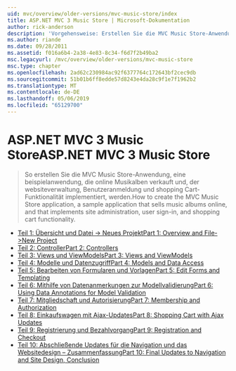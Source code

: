 ```yaml
---
uid: mvc/overview/older-versions/mvc-music-store/index
title: ASP.NET MVC 3 Music Store | Microsoft-Dokumentation
author: rick-anderson
description: 'Vorgehensweise: Erstellen Sie die MVC Music Store-Anwendung, eine beispielanwendung, die online Musikalben verkauft und websiteverwaltung Benutzeranmeldung, implementiert, eine...'
ms.author: riande
ms.date: 09/28/2011
ms.assetid: f016a6b4-2a38-4e83-8c34-f6d7f2b49ba2
msc.legacyurl: /mvc/overview/older-versions/mvc-music-store
msc.type: chapter
ms.openlocfilehash: 2ad62c230984ac92f6377764c172643bf2cec9db
ms.sourcegitcommit: 51b01b6ff8edde57d8243e4da28c9f1e7f1962b2
ms.translationtype: MT
ms.contentlocale: de-DE
ms.lasthandoff: 05/06/2019
ms.locfileid: "65129700"
---
```

# <a name="aspnet-mvc-3-music-store"></a><span data-ttu-id="2ffd2-103">ASP.NET MVC 3 Music Store</span><span class="sxs-lookup"><span data-stu-id="2ffd2-103">ASP.NET MVC 3 Music Store</span></span>

> <span data-ttu-id="2ffd2-104">So erstellen Sie die MVC Music Store-Anwendung, eine beispielanwendung, die online Musikalben verkauft und, der websiteverwaltung, Benutzeranmeldung und shopping Cart-Funktionalität implementiert, werden.</span><span class="sxs-lookup"><span data-stu-id="2ffd2-104">How to create the MVC Music Store application, a sample application that sells music albums online, and that implements site administration, user sign-in, and shopping cart functionality.</span></span>

- [<span data-ttu-id="2ffd2-105">Teil 1: Übersicht und Datei -> Neues Projekt</span><span class="sxs-lookup"><span data-stu-id="2ffd2-105">Part 1: Overview and File->New Project</span></span>](mvc-music-store-part-1.md)
- [<span data-ttu-id="2ffd2-106">Teil 2: Controller</span><span class="sxs-lookup"><span data-stu-id="2ffd2-106">Part 2: Controllers</span></span>](mvc-music-store-part-2.md)
- [<span data-ttu-id="2ffd2-107">Teil 3: Views und ViewModels</span><span class="sxs-lookup"><span data-stu-id="2ffd2-107">Part 3: Views and ViewModels</span></span>](mvc-music-store-part-3.md)
- [<span data-ttu-id="2ffd2-108">Teil 4: Modelle und Datenzugriff</span><span class="sxs-lookup"><span data-stu-id="2ffd2-108">Part 4: Models and Data Access</span></span>](mvc-music-store-part-4.md)
- [<span data-ttu-id="2ffd2-109">Teil 5: Bearbeiten von Formularen und Vorlagen</span><span class="sxs-lookup"><span data-stu-id="2ffd2-109">Part 5: Edit Forms and Templating</span></span>](mvc-music-store-part-5.md)
- [<span data-ttu-id="2ffd2-110">Teil 6: Mithilfe von Datenanmerkungen zur Modellvalidierung</span><span class="sxs-lookup"><span data-stu-id="2ffd2-110">Part 6: Using Data Annotations for Model Validation</span></span>](mvc-music-store-part-6.md)
- [<span data-ttu-id="2ffd2-111">Teil 7: Mitgliedschaft und Autorisierung</span><span class="sxs-lookup"><span data-stu-id="2ffd2-111">Part 7: Membership and Authorization</span></span>](mvc-music-store-part-7.md)
- [<span data-ttu-id="2ffd2-112">Teil 8: Einkaufswagen mit Ajax-Updates</span><span class="sxs-lookup"><span data-stu-id="2ffd2-112">Part 8: Shopping Cart with Ajax Updates</span></span>](mvc-music-store-part-8.md)
- [<span data-ttu-id="2ffd2-113">Teil 9: Registrierung und Bezahlvorgang</span><span class="sxs-lookup"><span data-stu-id="2ffd2-113">Part 9: Registration and Checkout</span></span>](mvc-music-store-part-9.md)
- [<span data-ttu-id="2ffd2-114">Teil 10: Abschließende Updates für die Navigation und das Websitedesign – Zusammenfassung</span><span class="sxs-lookup"><span data-stu-id="2ffd2-114">Part 10: Final Updates to Navigation and Site Design, Conclusion</span></span>](mvc-music-store-part-10.md)
